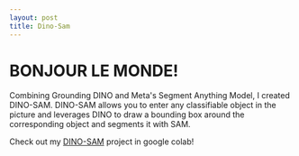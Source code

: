 ```yaml
---
layout: post
title: Dino-Sam
---
```

# BONJOUR LE MONDE!
Combining Grounding DINO and Meta's Segment Anything Model, I created DINO-SAM.
DINO-SAM allows you to enter any classifiable object in the picture and leverages DINO to draw a bounding box around the corresponding object and segments it with SAM.

Check out my [DINO-SAM](https://colab.research.google.com/drive/1b6gJnGg-7yH4wZh5AcuwrMhTszJLADMU#scrollTo=9WsX4OaqdGYU) project in google colab!

